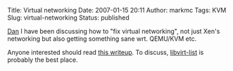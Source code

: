 Title: Virtual networking
Date: 2007-01-15 20:11
Author: markmc
Tags: KVM
Slug: virtual-networking
Status: published

[Dan](http://berrange.com) I have been discussing how to "fix virtual
networking", not just Xen's networking but also getting something sane
wrt. QEMU/KVM etc.

Anyone interested should read [this
writeup](http://www.gnome.org/~markmc/virtual-networking.html). To
discuss,
[libvirt-list](https://www.redhat.com/mailman/listinfo/libvir-list) is
probably the best place.
